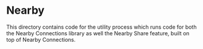 # Nearby

This directory contains code for the utility process which runs code for both
the Nearby Connections library as well the Nearby Share feature, built on top of
Nearby Connections.
